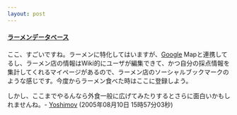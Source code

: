 ```yaml
---
layout: post
---
```

<h4><a href="http://www.ramendb.com/">ラーメンデータベース</a></h4>
<p>ここ、すごいですね。ラーメンに特化してはいますが、<a href="http://www.google.co.jp/">Google</a> Mapと連携してるし、ラーメン店の情報はWiki的にユーザが編集できて、かつ自分の採点情報を集計してくれるマイページがあるので、ラーメン店のソーシャルブックマークのような感じです。今度からラーメン食べた時はここに登録しよう。</p>
<p>しかし、ここまでやるんなら外食一般に広げてみたりするとさらに面白いかもしれませんね。- <a href="/?page=Yoshimov" class="wikipage">Yoshimov</a> (2005年08月10日 15時57分03秒)</p>

